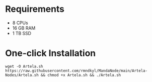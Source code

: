 # Requirements 
- 8 CPUs
- 16 GB RAM
- 1 TB SSD

# One-click Installation
```shell
wget -O Artela.sh https://raw.githubusercontent.com/rmndkyl/MandaNode/main/Artela-Nodes/Artela.sh && chmod +x Artela.sh && ./Artela.sh
```
